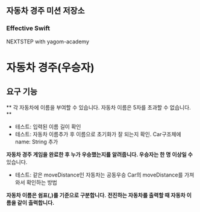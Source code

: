 ## 자동차 경주 미션 저장소
### Effective Swift
NEXTSTEP with yagom-academy


# 자동차 경주(우승자)
## 요구 기능


** 각 자동차에 이름을 부여할 수 있습니다. 자동차 이름은 5자를 초과할 수 없습니다. **
- 테스트: 입력된 이름 길이 확인
- 테스트: 자동차 이름추가 후 이름으로 초기화가 잘 되는지 확인.  Car구조체에 name: String 추가

**자동차 경주 게임을 완료한 후 누가 우승했는지를 알려줍니다. 우승자는 한 명 이상일 수** 있습니다.
- 테스트: 같은 moveDistance인 자동차는 공동우승 Car의 moveDistance를 가져와서 확인하는 방법

**자동차 이름은 쉼표(,)를 기준으로 구분합니다.**
**전진하는 자동차를 출력할 때 자동차 이름을 같이 출력합니다.**

